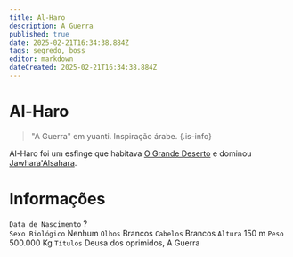 ```yaml
---
title: Al-Haro
description: A Guerra
published: true
date: 2025-02-21T16:34:38.884Z
tags: segredo, boss
editor: markdown
dateCreated: 2025-02-21T16:34:38.884Z
---
```


# Al-Haro

> "A Guerra" em yuanti.
> Inspiração árabe.
{.is-info}

Al-Haro foi um esfinge que habitava [O Grande Deserto](/lugares/plano-material/drafeon/sudeste-de-drafeon/o-grande-deserto) e dominou [Jawhara'Alsahara](/lugares/plano-material/drafeon/sudeste-de-drafeon/o-grande-deserto/jawharaalsahara).

# Informações
`Data de Nascimento` ?  
`Sexo Biológico` Nenhum
`Olhos` Brancos
`Cabelos` Brancos
`Altura` 150 m
`Peso` 500.000 Kg
`Títulos` Deusa dos oprimidos, A Guerra
